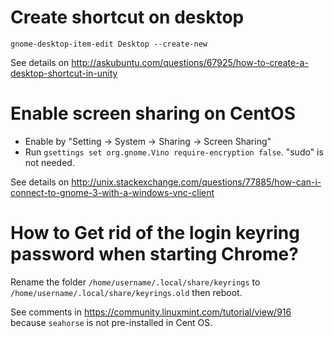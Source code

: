 # Create shortcut on desktop

    gnome-desktop-item-edit Desktop --create-new

See details on <http://askubuntu.com/questions/67925/how-to-create-a-desktop-shortcut-in-unity> 

# Enable screen sharing on CentOS

* Enable by "Setting -> System -> Sharing -> Screen Sharing"
* Run `gsettings set org.gnome.Vino require-encryption false`. "sudo" is not needed.

See details on <http://unix.stackexchange.com/questions/77885/how-can-i-connect-to-gnome-3-with-a-windows-vnc-client>

# How to Get rid of the login keyring password when starting Chrome?

Rename the folder `/home/username/.local/share/keyrings` to `/home/username/.local/share/keyrings.old` then reboot.

See comments in <https://community.linuxmint.com/tutorial/view/916> because `seahorse` is not pre-installed in Cent OS.
